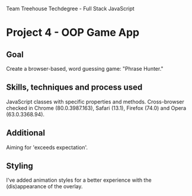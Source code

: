 Team Treehouse Techdegree - Full Stack JavaScript
# Project 4 - OOP Game App

## Goal
Create a browser-based, word guessing game: "Phrase Hunter." 

## Skills, techniques and process used
JavaScript classes with specific properties and methods.
Cross-browser checked in Chrome (80.0.3987.163), Safari (13.1), Firefox (74.0) and Opera (63.0.3368.94).

## Additional
Aiming for 'exceeds expectation'.

## Styling
I've added animation styles for a better experience with the (dis)appearance of the overlay.
